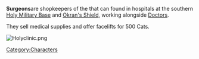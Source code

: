 **Surgeons**are shopkeepers of the [](03%20-%20Projects%20&%20Wikis/Kenshi/Kenshi%20Wiki/Kenshi%20Wiki%20Template/The_Holy_Nation.md) that can found in hospitals at the
southern [Holy Military Base](Holy_Military_Base.md "wikilink") and
[Okran's Shield](Okran's_Shield.md "wikilink"), working alongside
[Doctors](Doctor.md "wikilink").

They sell medical supplies and offer facelifts for 500 Cats.

![](Holyclinic.png "Holyclinic.png")

[Category:Characters](Category:Characters "wikilink")